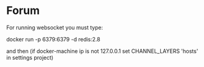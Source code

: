 # Forum
For running websocket you must type:

  docker run -p 6379:6379 -d redis:2.8
  
  
  
and then  (if docker-machine ip is not 127.0.0.1 set CHANNEL_LAYERS 'hosts' in settings project)
